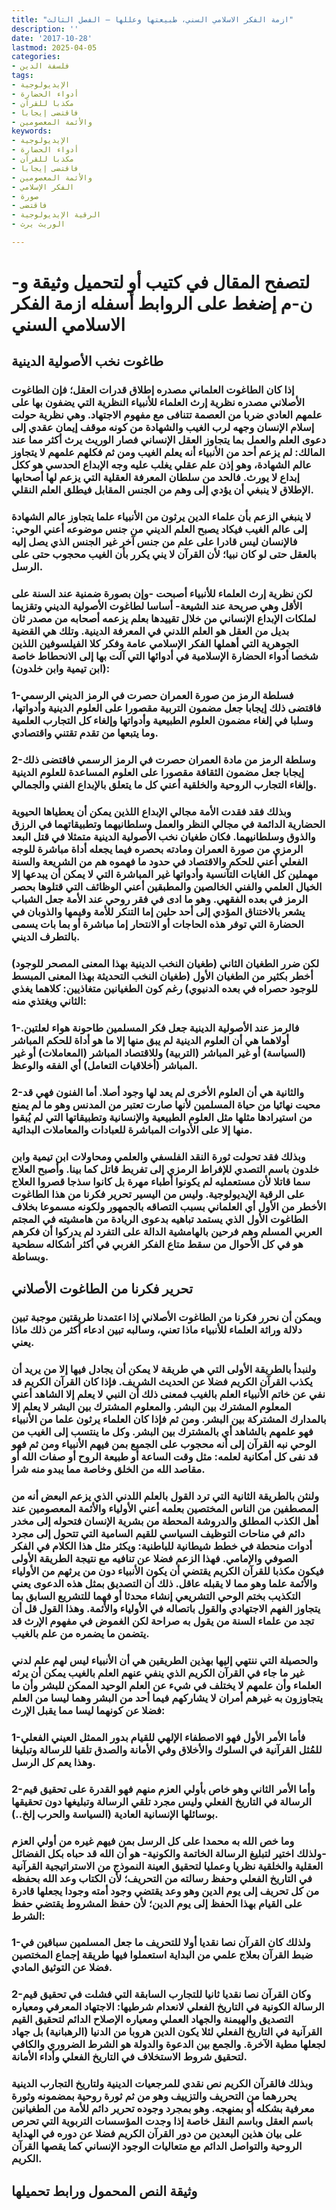```yaml
---
title: "ازمة الفكر الاسلامي السني، طبيعتها وعللها – الفصل الثالث"
description: ''
date: '2017-10-28'
lastmod: 2025-04-05
categories:
- فلسفة الدين
tags:
- الإيديولوجية
- أدواء الحضارة
- مكذبا للقرآن
- فاقتضى إيجابا
- والأئمة المعصومين
keywords:
- الإيديولوجية
- أدواء الحضارة
- مكذبا للقرآن
- فاقتضى إيجابا
- والأئمة المعصومين
- الفكر الإسلامي
- صورة
- فاقتضى
- الرقية الإيديولوجية
- الوريث يرث

---
```

# **لتصفح المقال في كتيب أو لتحميل وثيقة و-ن-م إضغط على الروابط أسفله** **ازمة الفكر الاسلامي السني**

## طاغوت نخب الأصولية الدينية

### إذا كان الطاغوت العلماني مصدره إطلاق قدرات العقل؛ فإن الطاغوت الأصلاني مصدره نظرية إرث العلماء للأنبياء النظرية التي يضفون بها على علمهم العادي ضربا من العصمة تتنافى مع مفهوم الاجتهاد. وهي نظرية حولت إسلام الإنسان وجهه لرب الغيب والشهادة من كونه موقف إيمان عقدي إلى دعوى العلم والعمل بما يتجاوز العقل الإنساني فصار الوريث يرث أكثر مما عند المالك: لم يزعم أحد من الأنبياء أنه يعلم الغيب ومن ثم فكلهم علمهم لا يتجاوز عالم الشهادة، وهو إذن علم عقلي يغلب عليه وجه الإبداع الحدسي هو ككل إبداع لا يورث. فالحد من سلطان المعرفة العقلية التي يزعم لها أصحابها الإطلاق لا ينبغي أن يؤدي إلى وهم من الجنس المقابل فيطلق العلم النقلي.

### لا ينبغي الزعم بأن علماء الدين يرثون من الأنبياء علما يتجاوز عالم الشهادة إلى عالم الغيب فيكاد يصبح العلم الديني من جنس موضوعه أعني الوحي: فالإنسان ليس قادرا على علم من جنس آخر غير الجنس الذي يصل إليه بالعقل حتى لو كان نبيا؛ لأن القرآن لا يني يكرر بأن الغيب محجوب حتى على الرسل.

### لكن نظرية إرث العلماء للأنبياء أصبحت -وإن بصورة ضمنية عند السنة على الأقل وهي صريحة عند الشيعة- أساسا لطاغوت الأصولية الديني وتقزيما لملكات الإبداع الإنساني من خلال تقييدها بعلم يزعمه أصحابه من مصدر ثان بديل من العقل هو العلم اللدني في المعرفة الدينية. وتلك هي القضية الجوهرية التي أهملها الفكر الإسلامي عامة وفكر كلا الفيلسوفين اللذين شخصا أدواء الحضارة الإسلامية في أدوائها التي آلت بها إلى الانحطاط خاصة (ابن تيمية وابن خلدون):

### 1-فسلطة الرمز من صورة العمران حصرت في الرمز الديني الرسمي فاقتضى ذلك إيجابا جعل مضمون التربية مقصورا على العلوم الدينية وأدواتها، وسلبا في إلغاء مضمون العلوم الطبيعية وأدواتها وإلغاء كل التجارب العلمية وما يتبعها من تقدم تقتني واقتصادي.

### 2-وسلطة الرمز من مادة العمران حصرت في الرمز الرسمي فاقتضى ذلك إيجابا جعل مضمون الثقافة مقصورا على العلوم المساعدة للعلوم الدينية وإلغاء التجارب الروحية والخلقية أعني كل ما يتعلق بالإبداع الفني والجمالي.

### وبذلك فقد فقدت الأمة مجالي الإبداع اللذين يمكن أن يعطياها الحيوية الحضارية الدائمة في مجالي النظر والعمل وسلطانيهما وتطبيقاتهما في الرزق والذوق وسلطانيهما. فكان طغيان نخب الأصولية الدينية متمثلا في قتل البعد الرمزي من صورة العمران ومادته بحصره فيما يجعله أداة مباشرة للوجه الفعلي أعني للحكم والاقتصاد في حدود ما فهموه هم من الشريعة والسنة مهملين كل الغايات التآنسية وأدواتها غير المباشرة التي لا يمكن أن يبدعها إلا الخيال العلمي والفني الخالصين والمطبقين أعني الوظائف التي قتلوها بحصر الرمز في بعده الفقهي. وهو ما ادى في فقر روحي عند الأمة جعل الشباب يشعر بالاختناق المؤدي إلى أحد حلين إما التنكر للأمة وقيمها والذوبان في الحضارة التي توفر هذه الحاجات أو الانتحار إما مباشرة أو بما بات يسمى بالتطرف الديني.

### لكن ضرر الطغيان الثاني (طغيان النخب الدينية بهذا المعنى المصحر للوجود) أخطر بكثير من الطغيان الأول (طغيان النخب التحديثة بهذا المعنى المبسط للوجود حصراه في بعده الدنيوي) رغم كون الطغيانين متغاذيين: كلاهما يغذي الثاني ويغتذي منه:

### 1-فالرمز عند الأصولية الدينية جعل فكر المسلمين طاحونة هواء لعلتين. أولاهما هي أن العلوم الدينية لم يبق منها إلا ما هو أداة للحكم المباشر (السياسة) أو غير المباشر (التربية) وللاقتصاد المباشر (المعاملات) أو غير المباشر (أخلاقيات التعامل) أي الفقه والوعظ.

### 2-والثانية هي أن العلوم الأخرى لم يعد لها وجود أصلا. أما الفنون فهي قد محيت نهائيا من حياة المسلمين لأنها صارت تعتبر من المدنس وهو ما لم يمنع من استيرادها مثلها مثل العلوم الطبيعية والإنسانية وتطبيقاتها التي لم يُبقوا منها إلا على الأدوات المباشرة للعبادات والمعاملات البدائية.

### وبذلك فقد تحولت ثورة النقد الفلسفي والعلمي ومحاولات ابن تيمية وابن خلدون باسم التصدي للإفراط الرمزي إلى تفريط قاتل كما بينا. وأصبح العلاج سما قاتلا لأن مستعمليه لم يكونوا أطباء مهرة بل كانوا سذجا قصروا العلاج على الرقية الإيديولوجية. وليس من اليسير تحرير فكرنا من هذا الطاغوت الأخطر من الأول أي العلماني بسبب التصاقه بالجمهور ولكونه مسموعا بخلاف الطاغوت الأول الذي يستمد تباهيه بدعوى الريادة من هامشيته في المجتم العربي المسلم وهم فرحين بالهامشية الدالة على التفرد لم يدركوا أن فكرهم هو في كل الأحوال من سقط متاع الفكر الغربي في أكثر أشكاله سطحية وبساطة.

## تحرير فكرنا من الطاغوت الأصلاني

### ويمكن أن نحرر فكرنا من الطاغوت الأصلاني إذا اعتمدنا طريقتين موجبة تبين دلالة وراثة العلماء للأنبياء ماذا تعني، وسالبه تبين ادعاء أكثر من ذلك ماذا يعني.

### ولنبدأ بالطريقة الأولى التي هي طريقة لا يمكن أن يجادل فيها إلا من يريد أن يكذب القرآن الكريم فضلا عن الحديث الشريف. فإذا كان القرآن الكريم قد نفي عن خاتم الأنبياء العلم بالغيب فمعنى ذلك أن النبي لا يعلم إلا الشاهد أعني المعلوم المشترك بين البشر. والمعلوم المشترك بين البشر لا يعلم إلا بالمدارك المشتركة بين البشر. ومن ثم فإذا كان العلماء يرثون علما من الأنبياء فهو علمهم بالشاهد أي بالمشترك بين البشر. وكل ما ينتسب إلى الغيب من الوحي نبه القرآن إلى أنه محجوب على الجميع بمن فيهم الأنبياء ومن ثم فهو قد نفى كل أمكانية لعلمه: مثل وقت الساعة أو طبيعة الروح أو صفات الله أو مقاصد الله من الخلق وخاصة مما يبدو منه شرا.

### ولنثن بالطريقة الثانية التي ترد القول بالعلم اللدني الذي يزعم البعض أنه من المصطفين من الناس المختصين بعلمه أعني الأولياء والأئمة المعصومين عند أهل الكذب المطلق والدروشة المحطة من بشرية الإنسان فتحوله إلى مخدر دائم في مناحات التوظيف السياسي للقيم السامية التي تتحول إلى مجرد أدوات منحطة في خطط شيطانية للباطنية: ويكثر مثل هذا الكلام في الفكر الصوفي والإمامي. فهذا الزعم فضلا عن تنافيه مع نتيجة الطريقة الأولى فيكون مكذبا للقرآن الكريم يقتضي أن يكون الأنبياء دون من يرثهم من الأولياء والأئمة علما وهو مما لا يقبله عاقل. ذلك أن التصديق بمثل هذه الدعوى يعني التكذيب بختم الوحي التشريعي إنشاء محدثا أو فهما للتشريع السابق بما يتجاوز الفهم الاجتهادي والقول باتصاله في الأولياء والأئمة. وهذا القول قل أن تجد من علماء السنة من يقول به صراحة لكن الغموض في مفهوم الإرث قد يتضمن ما يضمره من علم بالغيب.

### والحصيلة التي ننتهي إليها بهذين الطريقين هي أن الأنبياء ليس لهم علم لدني غير ما جاء في القرآن الكريم الذي ينفي عنهم العلم بالغيب يمكن أن يرثه العلماء وأن علمهم لا يختلف في شيء عن العلم الوحيد الممكن للبشر وأن ما يتجاوزون به غيرهم أمران لا يشاركهم فيما أحد من البشر وهما ليسا من العلم فضلا عن كونهما ليسا مما يقبل الإرث:

### 1-فأما الأمر الأول فهو الاصطفاء الإلهي للقيام بدور الممثل العيني الفعلي للمُثل القرآنية في السلوك والأخلاق وفي الأمانة والصدق تلقيا للرسالة وتبليغا وهذا يعم كل الرسل.

### 2-وأما الأمر الثاني وهو خاص بأولي العزم منهم فهو القدرة على تحقيق قيم الرسالة في التاريخ الفعلي وليس مجرد تلقي الرسالة وتبليغها دون تحقيقها بوسائلها الإنسانية العادية (السياسة والحرب إلخ..).

### وما خص الله به محمدا على كل الرسل بمن فيهم غيره من أولي العزم -ولذلك اختير لتبليغ الرسالة الخاتمة والكونية- هو أن الله قد حباه بكل الفضائل العقلية والخلقية نظريا وعمليا لتحقيق العينة النموذج من الاستراتيجية القرآنية في التاريخ الفعلي وحفظ رسالته من التحريف؛ لأن الكتاب وعد الله بحفظه من كل تحريف إلى يوم الدين وهو وعد يقتضي وجود أمته وجودا يجعلها قادرة على القيام بهذا الحفظ إلى يوم الدين؛ لأن حفظ المشروط يقتضي حفظ الشرط:

### 1-ولذلك كان القرآن نصا نقديا أولا للتحريف ما جعل المسلمين سباقين في ضبط القرآن بعلاج علمي من البداية استعملوا فيها طريقة إجماع المختصين فضلا عن التوثيق المادي.

### 2-وكان القرآن نصا نقديا ثانيا للتجارب السابقة التي فشلت في تحقيق قيم الرسالة الكونية في التاريخ الفعلي لانعدام شرطيها: الاجتهاد المعرفي ومعياره التصديق والهيمنة والجهاد العملي ومعياره الإصلاح الدائم لتحقيق القيم القرآنية في التاريخ الفعلي لئلا يكون الدين هروبا من الدنيا (الرهبانية) بل جهاد لجعلها مطية الآخرة. والجمع بين الدعوة والدولة هو الشرط الضروري والكافي لتحقيق شروط الاستخلاف في التاريخ الفعلي وأداء الأمانة.

### وبذلك فالقرآن الكريم نص نقدي للمرجعيات الدينية ولتاريخ التجارب الدينية يحررهما من التحريف والتزييف وهو من ثم ثورة روحية بمضمونه وثورة معرفية بشكله أو بمنهجه. وهو بمجرد وجوده تحرير دائم للأمة من الطغيانين باسم العقل وباسم النقل خاصة إذا وجدت المؤسسات التربوية التي تحرص على بيان هذين البعدين من دور القرآن الكريم فضلا عن دوره في الهداية الروحية والتواصل الدائم مع متعاليات الوجود الإنساني كما يقصها القرآن الكريم.

## وثيقة النص المحمول ورابط تحميلها

###
